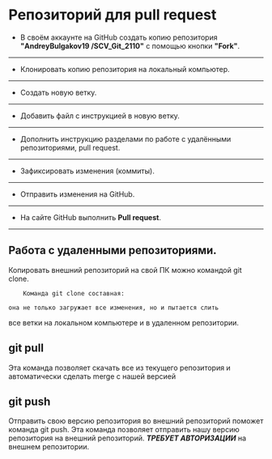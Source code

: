 # Репозиторий для **pull request**
* В своём аккаунте на GitHub создать копию репозитория **"AndreyBulgakov19
/SCV_Git_2110"** с помощью кнопки **"Fork"**.
---
* Клонировать копию репозитория на локальный компьютер.
---
* Создать новую ветку.
---
* Добавить файл с инструкцией в новую ветку.
---
* Дополнить инструкцию разделами по работе с удалёнными репозиториями, pull request.
---
* Зафиксировать изменения (коммиты).
---
* Отправить изменения на GitHub.
---
* На сайте GitHub выполнить **Pull request**.
---

## Работа с удаленными репозиториями. 

 Копировать внешний репозиторий на свой ПК можно командой git clone.
       
        Команда git clone составная: 
        
    она не только загружает все изменения, но и пытается слить 
все ветки на локальном компьютере и в
удаленном репозитории.

## git pull

Эта команда позволяет скачать все 
из текущего репозитория и автоматически
сделать merge с нашей версией

## git push
Отправить свою версию репозитория во
внешний репозиторий поможет команда git
push. 
Эта команда позволяет отправить нашу
версию репозитория на внешний
репозиторий. ***ТРЕБУЕТ АВТОРИЗАЦИИ*** 
на внешнем репозитории.
